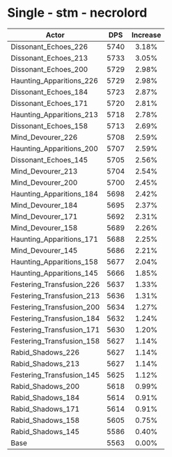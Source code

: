 # Single - stm - necrolord
| Actor | DPS | Increase |
|---|:---:|:---:|
|Dissonant_Echoes_226|5740|3.18%|
|Dissonant_Echoes_213|5733|3.05%|
|Dissonant_Echoes_200|5729|2.98%|
|Haunting_Apparitions_226|5729|2.98%|
|Dissonant_Echoes_184|5723|2.87%|
|Dissonant_Echoes_171|5720|2.81%|
|Haunting_Apparitions_213|5718|2.78%|
|Dissonant_Echoes_158|5713|2.69%|
|Mind_Devourer_226|5708|2.59%|
|Haunting_Apparitions_200|5707|2.59%|
|Dissonant_Echoes_145|5705|2.56%|
|Mind_Devourer_213|5704|2.54%|
|Mind_Devourer_200|5700|2.45%|
|Haunting_Apparitions_184|5698|2.42%|
|Mind_Devourer_184|5695|2.37%|
|Mind_Devourer_171|5692|2.31%|
|Mind_Devourer_158|5689|2.26%|
|Haunting_Apparitions_171|5688|2.25%|
|Mind_Devourer_145|5686|2.21%|
|Haunting_Apparitions_158|5677|2.04%|
|Haunting_Apparitions_145|5666|1.85%|
|Festering_Transfusion_226|5637|1.33%|
|Festering_Transfusion_213|5636|1.31%|
|Festering_Transfusion_200|5634|1.27%|
|Festering_Transfusion_184|5632|1.24%|
|Festering_Transfusion_171|5630|1.20%|
|Festering_Transfusion_158|5627|1.14%|
|Rabid_Shadows_226|5627|1.14%|
|Rabid_Shadows_213|5627|1.14%|
|Festering_Transfusion_145|5625|1.12%|
|Rabid_Shadows_200|5618|0.99%|
|Rabid_Shadows_184|5614|0.91%|
|Rabid_Shadows_171|5614|0.91%|
|Rabid_Shadows_158|5605|0.75%|
|Rabid_Shadows_145|5586|0.40%|
|Base|5563|0.00%|
